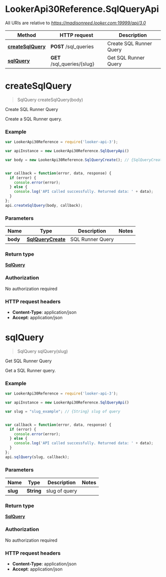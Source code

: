 # LookerApi30Reference.SqlQueryApi

All URIs are relative to *https://madisonreed.looker.com:19999/api/3.0*

Method | HTTP request | Description
------------- | ------------- | -------------
[**createSqlQuery**](SqlQueryApi.md#createSqlQuery) | **POST** /sql_queries | Create SQL Runner Query
[**sqlQuery**](SqlQueryApi.md#sqlQuery) | **GET** /sql_queries/{slug} | Get SQL Runner Query


<a name="createSqlQuery"></a>
# **createSqlQuery**
> SqlQuery createSqlQuery(body)

Create SQL Runner Query

Create a SQL Runner query.

### Example
```javascript
var LookerApi30Reference = require('looker-api-3');

var apiInstance = new LookerApi30Reference.SqlQueryApi()

var body = new LookerApi30Reference.SqlQueryCreate(); // {SqlQueryCreate} SQL Runner Query


var callback = function(error, data, response) {
  if (error) {
    console.error(error);
  } else {
    console.log('API called successfully. Returned data: ' + data);
  }
};
api.createSqlQuery(body, callback);
```

### Parameters

Name | Type | Description  | Notes
------------- | ------------- | ------------- | -------------
 **body** | [**SqlQueryCreate**](SqlQueryCreate.md)| SQL Runner Query | 

### Return type

[**SqlQuery**](SqlQuery.md)

### Authorization

No authorization required

### HTTP request headers

 - **Content-Type**: application/json
 - **Accept**: application/json

<a name="sqlQuery"></a>
# **sqlQuery**
> SqlQuery sqlQuery(slug)

Get SQL Runner Query

Get a SQL Runner query.

### Example
```javascript
var LookerApi30Reference = require('looker-api-3');

var apiInstance = new LookerApi30Reference.SqlQueryApi()

var slug = "slug_example"; // {String} slug of query


var callback = function(error, data, response) {
  if (error) {
    console.error(error);
  } else {
    console.log('API called successfully. Returned data: ' + data);
  }
};
api.sqlQuery(slug, callback);
```

### Parameters

Name | Type | Description  | Notes
------------- | ------------- | ------------- | -------------
 **slug** | **String**| slug of query | 

### Return type

[**SqlQuery**](SqlQuery.md)

### Authorization

No authorization required

### HTTP request headers

 - **Content-Type**: application/json
 - **Accept**: application/json

